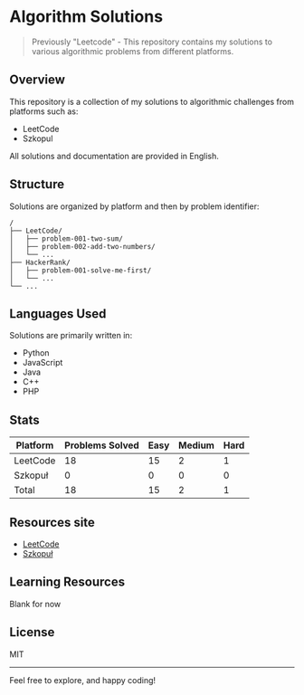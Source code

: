 # Algorithm Solutions

> Previously "Leetcode" - This repository contains my solutions to various algorithmic problems from different platforms.

## Overview

This repository is a collection of my solutions to algorithmic challenges from platforms such as:
- LeetCode 
- Szkopul

All solutions and documentation are provided in English.

## Structure

Solutions are organized by platform and then by problem identifier:

```
/
├── LeetCode/
│   ├── problem-001-two-sum/
│   ├── problem-002-add-two-numbers/
│   └── ...
├── HackerRank/
│   ├── problem-001-solve-me-first/
│   └── ...
└── ...
```

## Languages Used

Solutions are primarily written in:
- Python
- JavaScript
- Java
- C++
- PHP

## Stats

| Platform | Problems Solved | Easy | Medium | Hard |
|----------|-----------------|------|--------|------|
| LeetCode | 18               | 15    | 2      | 1    |
| Szkopuł | 0             | 0    | 0      | 0    |
| Total    | 18               | 15    | 2      | 1    |


## Resources site

- [LeetCode](https://leetcode.com/)
- [Szkopuł](https://szkopul.edu.pl/)

## Learning Resources

Blank for now

## License

MIT

---
Feel free to explore, and happy coding!
